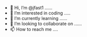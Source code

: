 - 👋 Hi, I’m @jfast1 ......
- 👀 I’m interested in coding .....
- 🌱 I’m currently learning ......
- 💞️ I’m looking to collaborate on ......
- 📫 How to reach me ....

<!---
jfast1/jfast1 is a ✨ special ✨ repository because its `README.md` (this file) appears on your GitHub profile.
You can click the Preview link to take a look at your changes.
--->

